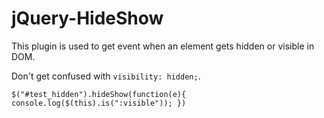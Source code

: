 # jQuery-HideShow
This plugin is used to get event when an element gets hidden or visible in DOM.

Don't get confused with `visibility: hidden;`.


`$("#test_hidden").hideShow(function(e){
    console.log($(this).is(":visible"));
})`

